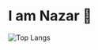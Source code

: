 # I am Nazar 👋

![Top Langs](https://github-readme-stats.vercel.app/api/top-langs/?username=K0NGR3SS&layout=compact)
